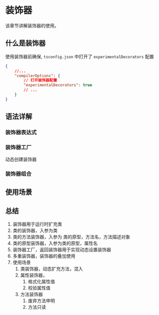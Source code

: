 # 装饰器

该章节讲解装饰器的使用。


## 什么是装饰器


使用装饰器前确保, `tsconfig.json` 中打开了 `experimentalDecorators` 配置

```json
{
    //...
    "compilerOptions": {
        // 打开装饰器配置
        "experimentalDecorators": true
        // ...
    }
}
```




## 语法详解
### 装饰器表达式

### 装饰器工厂
动态创建装饰器


### 装饰器组合
<!-- TODO: 注意单行和多行声明模式 -->

## 使用场景


## 总结
1. 装饰器用于运行时扩充类
2. 类的装饰器，入参为类
3. 类的方法装饰器，入参为 类的原型，方法名，方法描述对象
4. 类的原型装饰器，入参为类的原型，属性名
5. 装饰器工厂，返回装饰器用于实现动态设置装饰器
6. 多重装饰器，装饰器的叠加使用
7. 使用场景
   1. 类装饰器，动态扩充方法，混入
   2. 属性装饰器，
      1. 格式化属性值
      2. 校验属性值
   3. 方法装饰器
      1. 废弃方法申明
      2. 方法只读
   